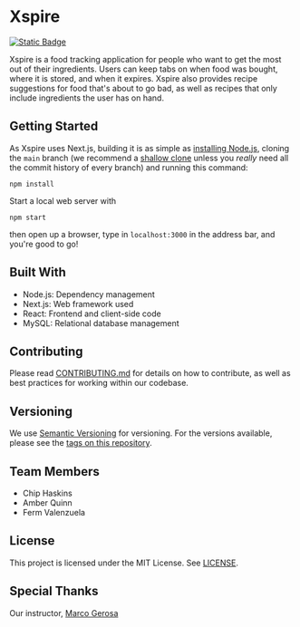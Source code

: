 # Xspire
[![Static Badge](https://img.shields.io/badge/Version-0.0.0--alpha-blue?logo=semver)](https://github.com/kbchip/xspire/releases/tag/v0.0.0-alpha)

Xspire is a food tracking application for people who want to get the most out of their ingredients. Users can keep tabs on when food was bought, where it is stored, and when it expires. Xspire also provides recipe suggestions for food that's about to go bad, as well as recipes that only include ingredients the user has on hand.

## Getting Started

As Xspire uses Next.js, building it is as simple as [installing Node.js](https://nodejs.org/en/download), cloning the `main` branch (we recommend a [shallow clone](https://git-scm.com/docs/shallow) unless you _really_ need all the commit history of every branch) and running this command:
```
npm install
```
Start a local web server with 
```
npm start
```
then open up a browser, type in `localhost:3000` in the address bar, and you're good to go!

## Built With
- Node.js: Dependency management
- Next.js: Web framework used
- React: Frontend and client-side code
- MySQL: Relational database management

## Contributing

Please read [CONTRIBUTING.md]() for details on how to contribute, as well as best practices for working within our codebase.

## Versioning

We use [Semantic Versioning](https://semver.org/) for versioning. For the versions available, please see the [tags on this repository](https://github.com/kbchip/xspire/tags).

## Team Members

- Chip Haskins
- Amber Quinn
- Ferm Valenzuela

## License

This project is licensed under the MIT License. See [LICENSE](https://github.com/kbchip/xspire/LICENSE).

## Special Thanks

Our instructor, [Marco Gerosa](https://github.com/marcogerosa)
